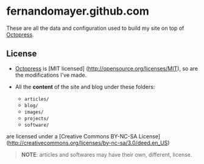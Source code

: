 # fernandomayer.github.com

These are all the data and configuration used to build my site on top of [Octopress](https://github.com/imathis/octopress).

## License

* [Octopress](https://github.com/imathis/octopress) is [MIT licensed] (http://opensource.org/licenses/MIT), so are the modifications I've made.

* All the **content** of the site and blog under these folders:
  * `articles/`
  * `blog/`
  * `images/`
  * `projects/`
  * `software/`

are licensed under a [Creative Commons BY-NC-SA License] (http://creativecommons.org/licenses/by-nc-sa/3.0/deed.en_US)
        
> **NOTE**: articles and softwares may have their own, different, license.  